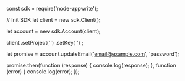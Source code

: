 const sdk = require('node-appwrite');

// Init SDK
let client = new sdk.Client();

let account = new sdk.Account(client);

client
    .setProject('')
    .setKey('')
;

let promise = account.updateEmail('email@example.com', 'password');

promise.then(function (response) {
    console.log(response);
}, function (error) {
    console.log(error);
});